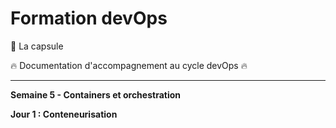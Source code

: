 # Formation devOps

:pill: La capsule

:fire:  Documentation d'accompagnement au cycle devOps :fire:

---

**Semaine 5 - Containers et orchestration**

**Jour 1 : Conteneurisation**

